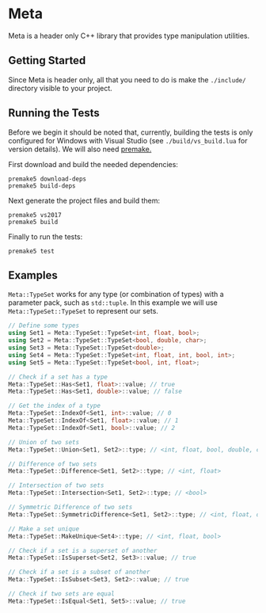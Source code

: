# Meta

Meta is a header only C++ library that provides type manipulation utilities.

## Getting Started

Since Meta is header only, all that you need to do is make the `./include/` directory visible to your project.

## Running the Tests

Before we begin it should be noted that, currently, building the tests is only configured for Windows with Visual Studio (see `./build/vs_build.lua` for version details). We will also need [premake.](https://github.com/premake/premake-core)

First download and build the needed dependencies:

```Batchfile
premake5 download-deps
premake5 build-deps
```

Next generate the project files and build them:

```Batchfile
premake5 vs2017
premake5 build
```

Finally to run the tests:

```Batchfile
premake5 test
```

## Examples

`Meta::TypeSet` works for any type (or combination of types) with a parameter pack, such as `std::tuple`. In this example we will use `Meta::TypeSet::TypeSet` to represent our sets.

```C++
// Define some types
using Set1 = Meta::TypeSet::TypeSet<int, float, bool>;
using Set2 = Meta::TypeSet::TypeSet<bool, double, char>;
using Set3 = Meta::TypeSet::TypeSet<double>;
using Set4 = Meta::TypeSet::TypeSet<int, float, int, bool, int>;
using Set5 = Meta::TypeSet::TypeSet<bool, int, float>;

// Check if a set has a type
Meta::TypeSet::Has<Set1, float>::value; // true
Meta::TypeSet::Has<Set1, double>::value; // false

// Get the index of a type
Meta::TypeSet::IndexOf<Set1, int>::value; // 0
Meta::TypeSet::IndexOf<Set1, float>::value; // 1
Meta::TypeSet::IndexOf<Set1, bool>::value; // 2

// Union of two sets
Meta::TypeSet::Union<Set1, Set2>::type; // <int, float, bool, double, char>

// Difference of two sets
Meta::TypeSet::Difference<Set1, Set2>::type; // <int, float>

// Intersection of two sets
Meta::TypeSet::Intersection<Set1, Set2>::type; // <bool>

// Symmetric Difference of two sets
Meta::TypeSet::SymmetricDifference<Set1, Set2>::type; // <int, float, double, char>

// Make a set unique
Meta::TypeSet::MakeUnique<Set4>::type; // <int, float, bool>

// Check if a set is a superset of another
Meta::TypeSet::IsSuperset<Set2, Set3>::value; // true

// Check if a set is a subset of another
Meta::TypeSet::IsSubset<Set3, Set2>::value; // true

// Check if two sets are equal
Meta::TypeSet::IsEqual<Set1, Set5>::value; // true
```
